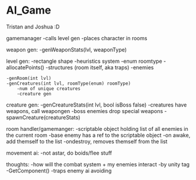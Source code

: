 # AI_Game
Tristan and Joshua :D




gamemanager
	-calls level gen
	-places character in rooms

weapon gen:
-genWeaponStats(lvl, weaponType)

level gen: -rectangle shape
	-heuristics system
		-enum roomtype
		-allocatePoints()
			-structures (room itself, aka traps)
			-enemies
			
	-genRoom(int lvl)
	-genCreatures(int lvl, roomType(enum) roomType)
		-num of unique creatures
		-creature gen
		

creature gen:
-genCreatureStats(int lvl, bool isBoss false)
	-creatures have weapons, call weapongen
	-boss enemies drop special weapons
-spawnCreature(creatureStats)


room handler/gamemanger:
-scriptable object holding list of all enemies in the current room
	-base enemy has a ref to the scriptable object
		-on awake, add themself to the list
		-ondestroy, removes themself from the list

movement ai:
-not astar, do boids/flee stuff


thoughts:
-how will the combat system + my enemies interact
	-by unity tag
	-GetComponent<EntityBase>()
-traps enemy ai avoiding
